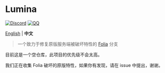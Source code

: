 Lumina
===========

[![Discord](https://badgen.net/discord/online-members/5hgtU72w33?icon=discord&label=Discord&list=what)](https://discord.gg/5hgtU72w33)
[![QQ](https://img.shields.io/badge/QQ-603461533-blue)](http://qm.qq.com/cgi-bin/qm/qr?_wv=1027&k=YZCUmBIMQIoKIdoSohMN4nVI4SHuwwJC&authKey=0GotlXL9HYCYQk3oPARGPS920kJL8xQ3radhaAGj4A9z6OgSnKQRK5U6ManMrMuK&noverify=0&group_code=603461533)

[English](./README.md) | **中文**

> 一个致力于修复原版服务端被破坏特性的 [Folia](https://github.com/PaperMC/Folia) 分支

目前这是一个空仓库，此项目的优先级不会太高。

我们正在收集 Folia 破坏的原版特性，如果你有发现，请在 issue 中提出，谢谢。
